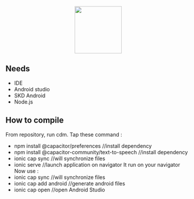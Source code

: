 <p align="center"><br><img src="https://github.com/ValentinRoulet/QuestionPourUnDev/assets/84391481/82689245-7098-42e6-8901-011bff2e8d19" width="128" height="128" /></p>


## Needs
- IDE
- Android studio
- SKD Android
- Node.js

## How to compile
From repository, run cdm.
Tap these command :
- npm install @capacitor/preferences //install dependency
- npm install @capacitor-community/text-to-speech //install dependency
- ionic cap sync //will synchronize files
- ionic serve //launch application on navigator
It run on your navigator
Now use :
- ionic cap sync //will synchronize files
- ionic cap add android //generate android files
- ionic cap open //open Android Studio
  
